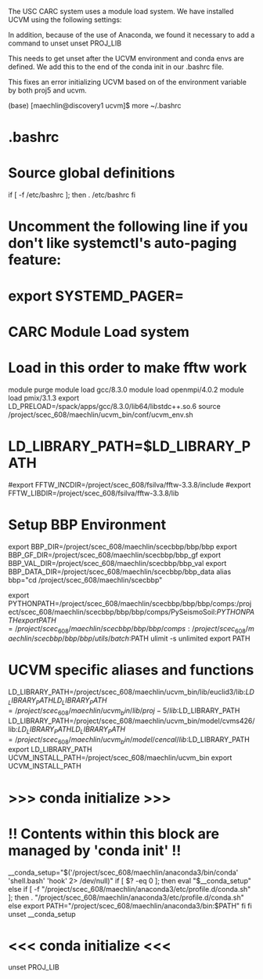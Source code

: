The USC CARC system uses a module load system. We have installed UCVM using the following settings:

In addition, because of the use of Anaconda, we found it necessary to add a command to unset
unset PROJ_LIB

This needs to get unset after the UCVM environment and conda envs are defined. We add this to the end of the conda init in our .bashrc file.

This fixes an error initializing UCVM based on of the environment variable by both proj5 and ucvm.


(base) [maechlin@discovery1 ucvm]$ more ~/.bashrc
# .bashrc

# Source global definitions
if [ -f /etc/bashrc ]; then
	. /etc/bashrc
fi

# Uncomment the following line if you don't like systemctl's auto-paging feature:
# export SYSTEMD_PAGER=

# CARC Module Load system
# Load in this order to make fftw work
module purge
module load gcc/8.3.0
module load openmpi/4.0.2
module load pmix/3.1.3
export LD_PRELOAD=/spack/apps/gcc/8.3.0/lib64/libstdc++.so.6
source /project/scec_608/maechlin/ucvm_bin/conf/ucvm_env.sh 
# LD_LIBRARY_PATH=$LD_LIBRARY_PATH
#export FFTW_INCDIR=/project/scec_608/fsilva/fftw-3.3.8/include
#export FFTW_LIBDIR=/project/scec_608/fsilva/fftw-3.3.8/lib

# Setup BBP Environment
export BBP_DIR=/project/scec_608/maechlin/scecbbp/bbp/bbp
export BBP_GF_DIR=/project/scec_608/maechlin/scecbbp/bbp_gf
export BBP_VAL_DIR=/project/scec_608/maechlin/scecbbp/bbp_val
export BBP_DATA_DIR=/project/scec_608/maechlin/scecbbp/bbp_data
alias bbp="cd /project/scec_608/maechlin/scecbbp"

export PYTHONPATH=/project/scec_608/maechlin/scecbbp/bbp/bbp/comps:/project/scec_608/maechlin/scecbbp/bbp/bbp/comps/PySeismoSoil:$PYTHONPATH
export PATH=/project/scec_608/maechlin/scecbbp/bbp/bbp/comps:/project/scec_608/maechlin/scecbbp/bbp/bbp/utils/batch:$PATH
ulimit -s unlimited
export PATH

# UCVM specific aliases and functions
LD_LIBRARY_PATH=/project/scec_608/maechlin/ucvm_bin/lib/euclid3/lib:$LD_LIBRARY_PATH
LD_LIBRARY_PATH=/project/scec_608/maechlin/ucvm_bin/lib/proj-5/lib:$LD_LIBRARY_PATH
LD_LIBRARY_PATH=/project/scec_608/maechlin/ucvm_bin/model/cvms426/lib:$LD_LIBRARY_PATH
LD_LIBRARY_PATH=/project/scec_608/maechlin/ucvm_bin/model/cencal/lib:$LD_LIBRARY_PATH
export LD_LIBRARY_PATH
UCVM_INSTALL_PATH=/project/scec_608/maechlin/ucvm_bin
export UCVM_INSTALL_PATH

# >>> conda initialize >>>
# !! Contents within this block are managed by 'conda init' !!
__conda_setup="$('/project/scec_608/maechlin/anaconda3/bin/conda' 'shell.bash' 'hook' 2> /dev/null)"
if [ $? -eq 0 ]; then
    eval "$__conda_setup"
else
    if [ -f "/project/scec_608/maechlin/anaconda3/etc/profile.d/conda.sh" ]; then
        . "/project/scec_608/maechlin/anaconda3/etc/profile.d/conda.sh"
    else
        export PATH="/project/scec_608/maechlin/anaconda3/bin:$PATH"
    fi
fi
unset __conda_setup
# <<< conda initialize <<<
unset PROJ_LIB
